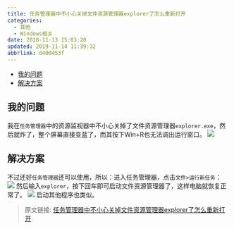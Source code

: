 ```yaml
---
title: 任务管理器中不小心关掉文件资源管理器explorer了怎么重新打开
categories: 
  - 其他
  - Windows相关
date: 2018-11-13 15:03:20
updated: 2019-11-14 11:39:32
abbrlink: d400453f
---
```

<div id='my_toc'>

- [我的问题](/blog/d400453f/#我的问题)
- [解决方案](/blog/d400453f/#解决方案)

</div>
<!--more-->
<script>if (navigator.platform.toLowerCase() == 'win32'){document.getElementById('my_toc').style.display = 'none';}</script>

<!--end-->
## 我的问题 ##
我在`任务管理器`中的资源监视器中不小心关掉了文件资源管理器`explorer.exe`，然后就炸了，整个屏幕直接变蓝了，而其按下Win+R也无法调出运行窗口。
![](https://image-1257720033.cos.ap-shanghai.myqcloud.com/blog/Others/windows/explorer/colseExplorer.png)
## 解决方案 ##
不过还好`任务管理器`还可以使用，所以：进入任务管理器，点击`文件>运行新任务`：
![](https://image-1257720033.cos.ap-shanghai.myqcloud.com/blog/Others/windows/explorer/openStart.png)
然后输入`explorer`，按下回车即可启动文件资源管理器了，这样电脑就恢复正常了。
![](https://image-1257720033.cos.ap-shanghai.myqcloud.com/blog/Others/windows/explorer/startExplorer.png)
启动其他程序也类似。
>原文链接: [任务管理器中不小心关掉文件资源管理器explorer了怎么重新打开](https://lanlan2017.github.io/blog/d400453f/)
